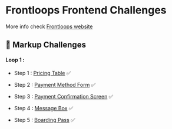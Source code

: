 # Frontloops Frontend Challenges

More info check [Frontloops website](https://frontloops.io/)

## 🚀 Markup Challenges

#### Loop 1 :

- Step 1 : [Pricing Table](https://github.com/arrizkyhp/frontloops-challenges/tree/master/completed-challenges/markup/loop-1_Step-1_Pricing-Table) ✅

- Step 2 : [Payment Method Form](https://github.com/arrizkyhp/frontloops-challenges/tree/master/completed-challenges/markup/loop-1_Step-2_Payment-Method-Form) ✅

- Step 3 : [Payment Confirmation Screen](https://github.com/arrizkyhp/frontloops-challenges/tree/master/completed-challenges/markup/loop-1_Step-3_Payment-Confirmation-Screen) ✅

- Step 4 : [Message Box](https://github.com/arrizkyhp/frontloops-challenges/tree/master/completed-challenges/markup/loop-1_Step-4_Message_Box) ✅

- Step 5 : [Boarding Pass](https://github.com/arrizkyhp/frontloops-challenges/tree/master/completed-challenges/markup/loop-1_Step-5_Boarding-Pass) ✅

